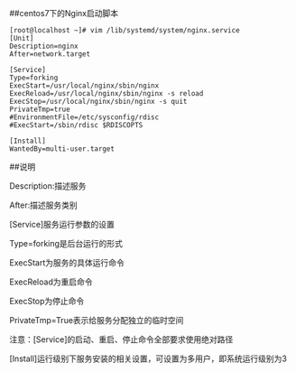 ##centos7下的Nginx启动脚本

```shell
[root@localhost ~]# vim /lib/systemd/system/nginx.service
[Unit]
Description=nginx
After=network.target
 
[Service]
Type=forking
ExecStart=/usr/local/nginx/sbin/nginx
ExecReload=/usr/local/nginx/sbin/nginx -s reload
ExecStop=/usr/local/nginx/sbin/nginx -s quit
PrivateTmp=true
#EnvironmentFile=/etc/sysconfig/rdisc
#ExecStart=/sbin/rdisc $RDISCOPTS
 
[Install]
WantedBy=multi-user.target

```

##说明

[Unit]:服务的说明

Description:描述服务

After:描述服务类别

[Service]服务运行参数的设置

Type=forking是后台运行的形式

ExecStart为服务的具体运行命令

ExecReload为重启命令

ExecStop为停止命令

PrivateTmp=True表示给服务分配独立的临时空间


注意：[Service]的启动、重启、停止命令全部要求使用绝对路径

[Install]运行级别下服务安装的相关设置，可设置为多用户，即系统运行级别为3



